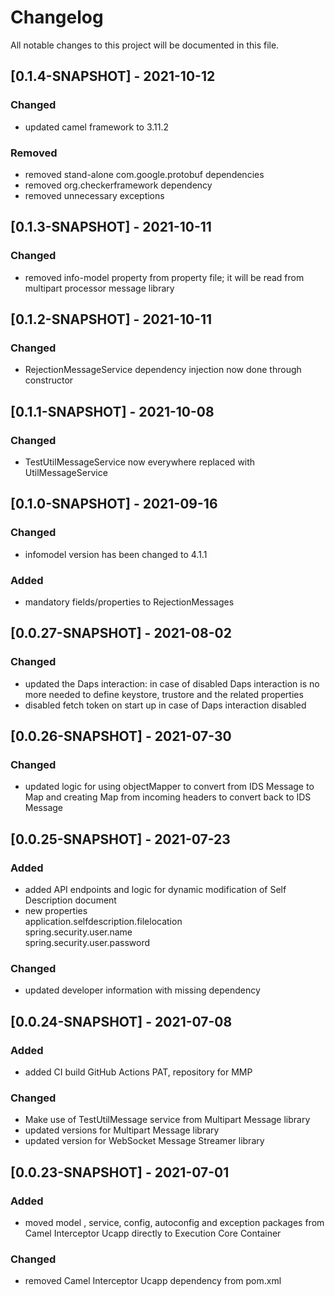 # Changelog
All notable changes to this project will be documented in this file.

## [0.1.4-SNAPSHOT] - 2021-10-12
 
### Changed
 - updated camel framework to 3.11.2
 
### Removed
 - removed stand-alone com.google.protobuf dependencies
 - removed org.checkerframework dependency
 - removed unnecessary exceptions

## [0.1.3-SNAPSHOT] - 2021-10-11
 
### Changed
 - removed info-model property from property file; it will be read from multipart processor message library

## [0.1.2-SNAPSHOT] - 2021-10-11
 
### Changed
 - RejectionMessageService dependency injection now done through constructor

## [0.1.1-SNAPSHOT] - 2021-10-08
 
### Changed
 - TestUtilMessageService now everywhere replaced with UtilMessageService

## [0.1.0-SNAPSHOT] - 2021-09-16
 
### Changed
 - infomodel version has been changed to 4.1.1
 
 ### Added
 - mandatory fields/properties to RejectionMessages 
 
## [0.0.27-SNAPSHOT] - 2021-08-02

### Changed
 - updated the Daps interaction: in case of disabled Daps interaction is no more needed to define keystore, trustore and the related properties
 - disabled fetch token on start up in case of Daps interaction disabled

## [0.0.26-SNAPSHOT] - 2021-07-30
 
### Changed
 - updated logic for using objectMapper to convert from IDS Message to Map and creating Map from incoming headers to convert back to IDS Message
 
## [0.0.25-SNAPSHOT] - 2021-07-23
 
### Added
 - added API endpoints and logic for dynamic modification of Self Description document
 - new properties</br>
	 application.selfdescription.filelocation</br>
	 spring.security.user.name</br>
	 spring.security.user.password
 
### Changed
 - updated developer information with missing dependency
 
## [0.0.24-SNAPSHOT] - 2021-07-08
 
### Added
 - added CI build GitHub Actions PAT, repository for MMP 
 
### Changed
 - Make use of TestUtilMessage service from Multipart Message library
 - updated versions for Multipart Message library
 - updated version for WebSocket Message Streamer library

## [0.0.23-SNAPSHOT] - 2021-07-01
 
### Added
 - moved model , service, config, autoconfig and exception packages from Camel Interceptor Ucapp directly to Execution Core Container

### Changed
 - removed Camel Interceptor Ucapp dependency from pom.xml 

 
